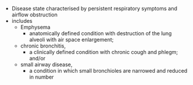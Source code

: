 * Disease state characterised by persistent respiratory symptoms and airflow obstruction
* includes 
	* Emphysema
		* anatomically defined condition with destruction of the lung alveoli with air space enlargement; 
	* chronic bronchitis, 
		* a clinically defined condition with chronic cough and phlegm; and/or 
	* small airway disease, 
		* a condition in which small bronchioles are narrowed and reduced in number